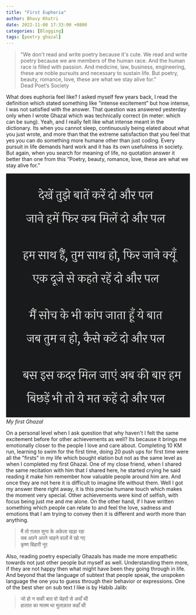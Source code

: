 ```yaml
---
title: "First Euphoria"
author: Bhavy Khatri
date: 2022-11-08 17:33:00 +0800
categories: [Blogging]
tags: [poetry ghazal]
---
```


> "We don't read and write poetry because it's cute. We read and write poetry because we are members of the human race. And the human race is filled with passion. And medicine, law, business, engineering, these are noble pursuits and necessary to sustain life. But poetry, beauty, romance, love, these are what we stay alive for." <br>
Dead Poet’s Society

What does euphoria feel like? I asked myself few years back, I read the definition which stated something like “intense excitement” but how intense, I was not satisfied with the answer. That question was answered yesterday only when I wrote Ghazal which was technically correct (in meter: which can be sung). Yeah, and I really felt like what intense meant in the dictionary. Its when you cannot sleep, continuously being elated about what you just wrote, and more than that the extreme satisfaction that you feel that yes you can do something more humane other than just coding. Every pursuit in life demands hard work and it has its own usefulness in society. But again, when you search for meaning of life, no quotation answer it better than one from this 
“Poetry, beauty, romance, love, these are what we stay alive for.”

![first-ghazal](/assets/img/first-ghazal.png)
_My first Ghazal_


On a personal level when I ask question that why haven't I felt the same excitement before for other achievements as well? Its because it brings me emotionally closer to the people I love and care about. Completing 10 KM run, learning to swim for the first time, doing 20 push ups for first time were all the "firsts" in my life which bought elation but not as the same level as when I completed my first Ghazal. One of my close friend, when I shared the same recitation with him that I shared here, he started crying he said reading it make him remember how valuable people around him are. And once they are not here it is difficult to imagine life without them. Well I got my answer there right away, it is this precise humane touch which makes the moment very special. Other achievements were kind of selfish, with focus being just me and me alone. On the other hand, if I have written something which people can relate to and feel the love, sadness and emotions that I am trying to convey then it is different and worth more than anything.
> मैं तो ग़ज़ल सुना के अकेला खड़ा रहा <br>
सब अपने अपने चाहने वालों में खो गए <br>
कृष्ण बिहारी नूर

Also, reading poetry especially Ghazals has made me more empathetic towards not just other people but myself as well. Understanding them more, if they are not happy then what might have been they going through in life. And beyond that the language of subtext that people speak, the unspoken language the one you to guess through their behavior or expressions. One of the best sher on sub text I like is by Habib Jalib:

> जो हो न सकी बात वो चेहरों से अयाँ थी <br>
हालात का मातम था मुलाक़ात कहाँ थी 